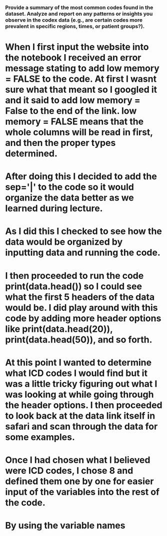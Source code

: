 ### Provide a summary of the most common codes found in the dataset. Analyze and report on any patterns or insights you observe in the codex data (e.g., are certain codes more prevalent in specific regions, times, or patient groups?).

# When I first input the website into the notebook I received an error message stating to add low memory = FALSE to the code. At first I wasnt sure what that meant so I googled it and it said to add low memory = False to the end of the link. low memory = FALSE means that the whole columns will be read in first, and then the proper types determined. 
# After doing this I decided to add the sep='|' to the code so it would organize the data better as we learned during lecture.
# As I did this I checked to see how the data would be organized by inputting data and running the code.
# I then proceeded to run the code print(data.head()) so I could see what the first 5 headers of the data would be. I did play around with this code by adding more header options like print(data.head(20)), print(data.head(50)), and so forth. 
# At this point I wanted to determine what ICD codes I would find but it was a little tricky figuring out what I was looking at while going through the header options. I then proceeded to look back at the data link itself in safari and scan through the data for some examples.
# Once I had chosen what I believed were ICD codes, I chose 8 and defined them one by one for easier input of the variables into the rest of the code.
# By using the variable names 
